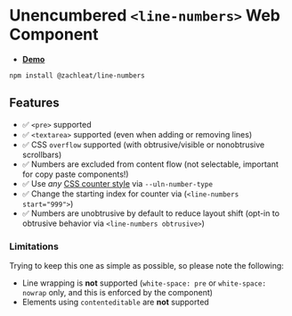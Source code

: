 # Unencumbered `<line-numbers>` Web Component

- [**Demo**](https://zachleat.github.io/line-numbers/demo.html)

```
npm install @zachleat/line-numbers
```

## Features

- ✅ `<pre>` supported
- ✅ `<textarea>` supported (even when adding or removing lines)
- ✅ CSS `overflow` supported (with obtrusive/visible or nonobtrusive scrollbars)
- ✅ Numbers are excluded from content flow (not selectable, important for copy paste components!)
- ✅ Use _any_ [CSS counter style](https://developer.mozilla.org/en-US/docs/Web/CSS/counter#counter-style) via `--uln-number-type`
- ✅ Change the starting index for counter via (`<line-numbers start="999">`)
- ✅ Numbers are unobtrusive by default to reduce layout shift (opt-in to obtrusive behavior via `<line-numbers obtrusive>`)

### Limitations

Trying to keep this one as simple as possible, so please note the following:

- Line wrapping is **not** supported (`white-space: pre` or `white-space: nowrap` only, and this is enforced by the component)
- Elements using `contenteditable` are **not** supported
